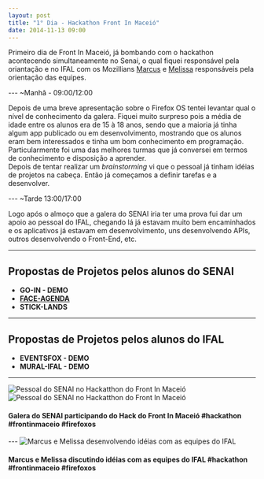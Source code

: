 ```yaml
---
layout: post
title: "1° Dia - Hackathon Front In Maceió"
date: 2014-11-13 09:00
---
```


<p class="txt-post">
Primeiro dia de Front In Maceió, já bombando com o hackathon acontecendo simultaneamente no Senai, o qual fiquei responsável pela oriantação e no IFAL com os Mozillians <a href="https://mozillians.org/pt-BR/u/mv.nsaad">Marcus</a> e <a href="https://pt-br.facebook.com/melissa.devens">Melissa</a> responsáveis pela orientação das equipes.
</p>
---
~Manhã - 09:00/12:00

<p class="txt-post">
    Depois de uma breve apresentação sobre o Firefox OS tentei levantar qual o nível de conhecimento da galera. Fiquei muito surpreso pois a média de idade entre os alunos era de 15 à 18 anos, sendo que a maioria já tinha algum app publicado ou em desenvolvimento, mostrando que os alunos eram bem interessados e tinha um bom conhecimento em programação. Particularmente foi uma das melhores turmas que já conversei em termos de conhecimento e disposição a aprender.
    <br/>
    Depois de tentar realizar um <i>brainstorming</i> vi que o pessoal já tinham idéias de projetos na cabeça. Então já começamos a definir tarefas e a desenvolver.
</p>
---
~Tarde 13:00/17:00

<p class="txt-post">
    Logo após o almoço que a galera do SENAI iria ter uma prova fui dar um apoio ao pessoal do IFAL, chegando lá já estavam muito bem encaminhados e os aplicativos já estavam em desenvolvimento, uns desenvolvendo APIs, outros desenvolvendo o Front-End, etc. 
</p>

---

## Propostas de Projetos pelos alunos do SENAI
* **GO-IN - DEMO**
* **[FACE-AGENDA](https://marketplace.firefox.com/app/face-agenda)**
* **STICK-LANDS**

---
## Propostas de Projetos pelos alunos do IFAL
* **EVENTSFOX  - DEMO**
* **MURAL-IFAL  - DEMO**

---
   

<img src="http://rafaeltavares.co/public/img/1_dia_hackathon_front_in_maceio_1.jpg" alt="Pessoal do SENAI no Hackatthon do Front In Maceió">
<img src="http://rafaeltavares.co/public/img/1_dia_hackathon_front_in_maceio_2.jpg" alt="Pessoal do SENAI no Hackatthon do Front In Maceió">
<h4>
   Galera do SENAI participando do Hack do Front In Maceió #hackathon #frontinmaceio #firefoxos
</h4>
---
<img src="http://rafaeltavares.co/public/img/1_dia_hackathon_front_in_maceio_3.jpg" alt="Marcus e Melissa desenvolvendo idéias com as equipes do IFAL">
<h4>
   Marcus e Melissa discutindo idéias com as equipes do IFAL #hackathon #frontinmaceio #firefoxos
</h4>
